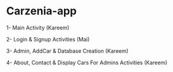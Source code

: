 # Carzenia-app

1- Main Activity (Kareem)

2- Login & Signup Activities (Mai)

3- Admin, AddCar & Database Creation (Kareem)

4- About, Contact & Display Cars For Admins Activities (Kareem)
